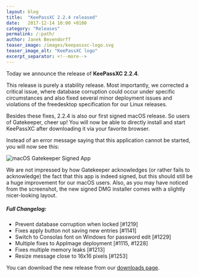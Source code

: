 ```yaml
---
layout: blog
title:  "KeePassXC 2.2.4 released"
date:   2017-12-14 10:00 +0100
category: "Releases"
permalink: /:path/
author: Janek Bevendorff
teaser_image: /images/keepassxc-logo.svg
teaser_image_alt: "KeePassXC logo"
excerpt_separator: <!--more-->
---
```


Today we announce the release of **KeePassXC 2.2.4**.

This release is purely a stability release. Most importantly, we corrected a critical issue, where database corruption
could occur under specific circumstances and also fixed several minor deployment issues and violations of the
freedesktop specification for our Linux releases.

<!--more-->

Besides these fixes, 2.2.4 is also our first signed macOS release. So users of Gatekeeper, cheer up!
You will now be able to directly install and start KeePassXC after downloading it via your favorite browser.

Instead of an error message saying that this application cannot be started, you will now see this:

<p style="clear: left;">
<img alt="macOS Gatekeeper Signed App" src="{{ site.baseurl }}/blog/images/keepassxc-signed-mac.png">
</p>

We are not impressed by how Gatekeeper acknowledges (or rather fails to acknowledge) the fact that this app is indeed
signed, but this should still be a huge improvement for our macOS users.
Also, as you may have noticed from the screenshot, the new signed DMG installer comes with a slightly nicer-looking layout.

##### Full Changelog:
- Prevent database corruption when locked [#1219]
- Fixes apply button not saving new entries [#1141]
- Switch to Consolas font on Windows for password edit [#1229]
- Multiple fixes to AppImage deployment [#1115, #1228]
- Fixes multiple memory leaks [#1213]
- Resize message close to 16x16 pixels [#1253]

You can download the new release from our [downloads page](/download).
